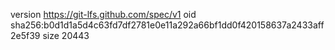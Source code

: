 version https://git-lfs.github.com/spec/v1
oid sha256:b0d1d1a5d4c63fd7df2781e0e11a292a66bf1dd0f420158637a2433aff2e5f39
size 20443

